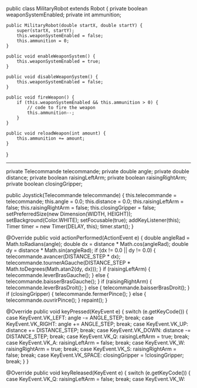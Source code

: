 public class MilitaryRobot extends Robot {
    private boolean weaponSystemEnabled;
    private int ammunition;

    public MilitaryRobot(double startX, double startY) {
        super(startX, startY);
        this.weaponSystemEnabled = false;
        this.ammunition = 0;
    }

    public void enableWeaponSystem() {
        this.weaponSystemEnabled = true;
    }

    public void disableWeaponSystem() {
        this.weaponSystemEnabled = false;
    }

    public void fireWeapon() {
        if (this.weaponSystemEnabled && this.ammunition > 0) {
            // code to fire the weapon
            this.ammunition--;
        }
    }

    public void reloadWeapon(int amount) {
        this.ammunition += amount;
    }
}



_________________________________________________________
private Telecommande telecommande;
private double angle;
private double distance;
private boolean raisingLeftArm;
private boolean raisingRightArm;
private boolean closingGripper;

public Joystick(Telecommande telecommande) {
    this.telecommande = telecommande;
    this.angle = 0.0;
    this.distance = 0.0;
    this.raisingLeftArm = false;
    this.raisingRightArm = false;
    this.closingGripper = false;
    setPreferredSize(new Dimension(WIDTH, HEIGHT));
    setBackground(Color.WHITE);
    setFocusable(true);
    addKeyListener(this);
    Timer timer = new Timer(DELAY, this);
    timer.start();
}

@Override
public void actionPerformed(ActionEvent e) {
    double angleRad = Math.toRadians(angle);
    double dx = distance * Math.cos(angleRad);
    double dy = distance * Math.sin(angleRad);
    if (dx != 0.0 || dy != 0.0) {
        telecommande.avancer(DISTANCE_STEP * dx);
        telecommande.tournerAGauche(DISTANCE_STEP * Math.toDegrees(Math.atan2(dy, dx)));
    }
    if (raisingLeftArm) {
        telecommande.leverBrasGauche();
    } else {
        telecommande.baisserBrasGauche();
    }
    if (raisingRightArm) {
        telecommande.leverBrasDroit();
    } else {
        telecommande.baisserBrasDroit();
    }
    if (closingGripper) {
        telecommande.fermerPince();
    } else {
        telecommande.ouvrirPince();
    }
    repaint();
}

@Override
public void keyPressed(KeyEvent e) {
    switch (e.getKeyCode()) {
        case KeyEvent.VK_LEFT:
            angle -= ANGLE_STEP;
            break;
        case KeyEvent.VK_RIGHT:
            angle += ANGLE_STEP;
            break;
        case KeyEvent.VK_UP:
            distance += DISTANCE_STEP;
            break;
        case KeyEvent.VK_DOWN:
            distance -= DISTANCE_STEP;
            break;
        case KeyEvent.VK_Q:
            raisingLeftArm = true;
            break;
        case KeyEvent.VK_A:
            raisingLeftArm = false;
            break;
        case KeyEvent.VK_W:
            raisingRightArm = true;
            break;
        case KeyEvent.VK_S:
            raisingRightArm = false;
            break;
        case KeyEvent.VK_SPACE:
            closingGripper = !closingGripper;
            break;
    }
}

@Override
public void keyReleased(KeyEvent e) {
    switch (e.getKeyCode()) {
        case KeyEvent.VK_Q:
            raisingLeftArm = false;
            break;
        case KeyEvent.VK_W:
           
